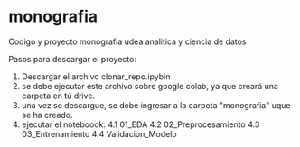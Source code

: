 # monografia
Codigo y proyecto monografia udea analitica y ciencia de datos

Pasos para descargar el proyecto:

1. Descargar el archivo clonar_repo.ipybin
2. se debe ejecutar este archivo sobre google colab, ya que creará una carpeta en tú drive.
3. una vez se descargue, se debe ingresar a la carpeta "monografia" uque se ha creado.
4. ejecutar el noteboook:
4.1 01_EDA
4.2 02_Preprocesamiento
4.3 03_Entrenamiento
4.4 Validacion_Modelo
